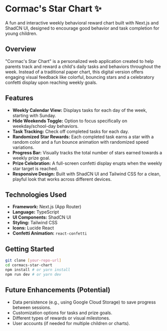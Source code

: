 # Cormac's Star Chart ✨

A fun and interactive weekly behavioral reward chart built with Next.js and ShadCN UI, designed to encourage good behavior and task completion for young children.

## Overview

"Cormac's Star Chart" is a personalized web application created to help parents track and reward a child's daily tasks and behaviors throughout the week. Instead of a traditional paper chart, this digital version offers engaging visual feedback like colorful, bouncing stars and a celebratory confetti display upon reaching weekly goals.

## Features

*   **Weekly Calendar View:** Displays tasks for each day of the week, starting with Sunday.
*   **Hide Weekends Toggle:** Option to focus specifically on weekday/school-day behaviors.
*   **Task Tracking:** Check off completed tasks for each day.
*   **Randomized Star Rewards:** Each completed task earns a star with a random color and a fun bounce animation with randomized speed variations.
*   **Progress Bar:** Visually tracks the total number of stars earned towards a weekly prize goal.
*   **Prize Celebration:** A full-screen confetti display erupts when the weekly star target is reached.
*   **Responsive Design:** Built with ShadCN UI and Tailwind CSS for a clean, playful look that works across different devices.

## Technologies Used

*   **Framework:** Next.js (App Router)
*   **Language:** TypeScript
*   **UI Components:** ShadCN UI
*   **Styling:** Tailwind CSS
*   **Icons:** Lucide React
*   **Confetti Animation:** `react-confetti`

## Getting Started

```bash
git clone [your-repo-url]
cd cormacs-star-chart
npm install # or yarn install
npm run dev # or yarn dev
```

## Future Enhancements (Potential)

*   Data persistence (e.g., using Google Cloud Storage) to save progress between sessions.
*   Customization options for tasks and prize goals.
*   Different types of rewards or visual milestones.
*   User accounts (if needed for multiple children or charts).